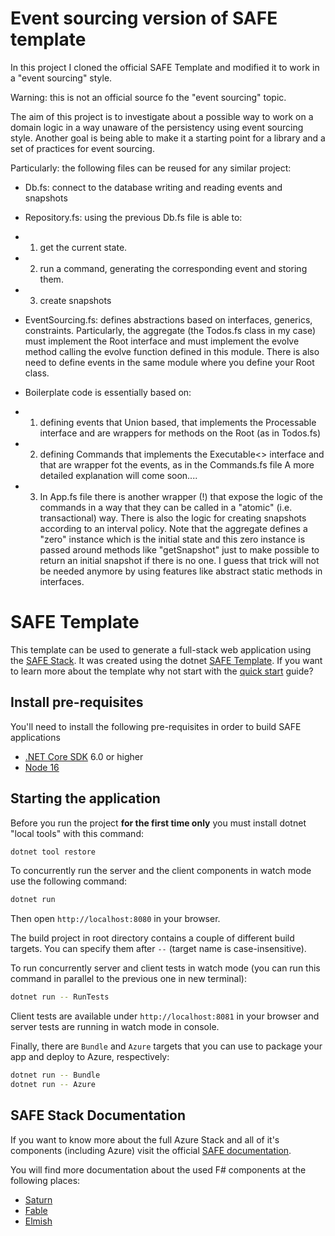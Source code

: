 # Event sourcing version of SAFE template

In this project I cloned the official SAFE Template and modified it to work in a "event sourcing" style.

Warning: this is not an official source fo the "event sourcing" topic.

The aim of this project is to investigate about a possible way to work on a domain logic in a way unaware of the persistency using event sourcing style.
Another goal is being able to make it a starting point for a library and a set of practices for event sourcing.

Particularly: the following files can be reused for any similar project:
* Db.fs: connect to the database writing and reading events and snapshots
* Repository.fs: using the previous Db.fs file is able to:
* 1) get the current state.
* 2) run a command, generating the corresponding event and storing them.
* 3) create snapshots

* EventSourcing.fs: defines abstractions based on interfaces, generics, constraints. Particularly, the aggregate (the Todos.fs class in my case) must implement the Root interface and must implement the evolve method calling the evolve function defined in this module. There is also need to define events in the same module where you define your Root class.

* Boilerplate code is essentially based on:
* 1.  defining events that Union based, that implements the Processable interface and are wrappers for methods on the Root (as in Todos.fs)
* 2.  defining Commands that implements the Executable<> interface and that are wrapper fot the events, as in the Commands.fs file
A more detailed explanation will come soon....
* 3. In App.fs file there is another wrapper (!) that expose the logic of the commands in a way that they can be called in a "atomic" (i.e. transactional) way. There is also the logic for creating snapshots according to an interval policy.
Note that the aggregate defines a "zero" instance which is the initial state and this zero instance is passed around methods like "getSnapshot" just to make possible to return an initial snapshot if there is no one.
I guess that trick will not be needed anymore by using features like abstract static methods in interfaces.


# SAFE Template


This template can be used to generate a full-stack web application using the [SAFE Stack](https://safe-stack.github.io/). It was created using the dotnet [SAFE Template](https://safe-stack.github.io/docs/template-overview/). If you want to learn more about the template why not start with the [quick start](https://safe-stack.github.io/docs/quickstart/) guide?

## Install pre-requisites

You'll need to install the following pre-requisites in order to build SAFE applications

* [.NET Core SDK](https://www.microsoft.com/net/download) 6.0 or higher
* [Node 16](https://nodejs.org/en/download/)

## Starting the application

Before you run the project **for the first time only** you must install dotnet "local tools" with this command:

```bash
dotnet tool restore
```

To concurrently run the server and the client components in watch mode use the following command:

```bash
dotnet run
```

Then open `http://localhost:8080` in your browser.

The build project in root directory contains a couple of different build targets. You can specify them after `--` (target name is case-insensitive).

To run concurrently server and client tests in watch mode (you can run this command in parallel to the previous one in new terminal):

```bash
dotnet run -- RunTests
```

Client tests are available under `http://localhost:8081` in your browser and server tests are running in watch mode in console.

Finally, there are `Bundle` and `Azure` targets that you can use to package your app and deploy to Azure, respectively:

```bash
dotnet run -- Bundle
dotnet run -- Azure
```

## SAFE Stack Documentation

If you want to know more about the full Azure Stack and all of it's components (including Azure) visit the official [SAFE documentation](https://safe-stack.github.io/docs/).

You will find more documentation about the used F# components at the following places:

* [Saturn](https://saturnframework.org/)
* [Fable](https://fable.io/docs/)
* [Elmish](https://elmish.github.io/elmish/)
